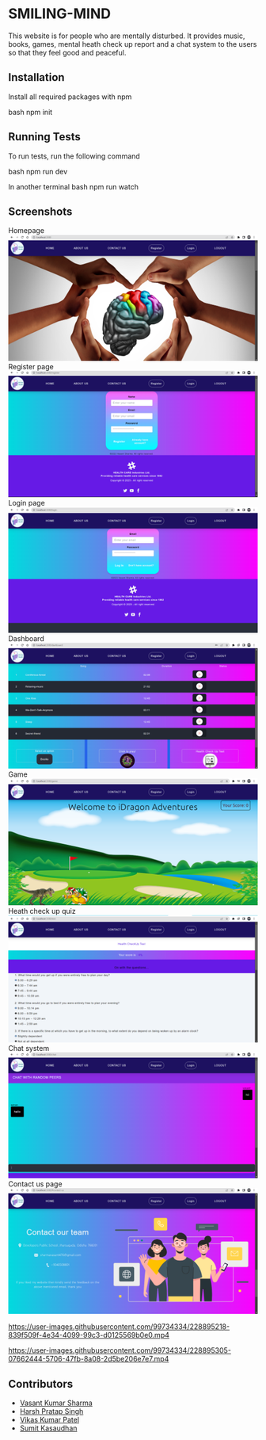 
# SMILING-MIND

This website is for people who are mentally disturbed. It provides music, books, games, mental heath check up report and a chat system to the users so that they feel good and peaceful.


## Installation

Install all required packages with npm

bash
  npm init


## Running Tests

To run tests, run the following command

bash
  npm run dev

In another terminal
bash
  npm run watch



## Screenshots
Homepage
![App Screenshot](https://github.com/sharmavasant/SMILING-MIND/blob/main/public/img/front.png)
Register page
![App Screenshot](https://github.com/sharmavasant/SMILING-MIND/blob/main/public/img/ss1.png)
Login page
![App Screenshot](https://github.com/sharmavasant/SMILING-MIND/blob/main/public/img/ss2.png)
Dashboard
![App Screenshot](https://github.com/sharmavasant/SMILING-MIND/blob/main/public/img/ss4.png)
Game
![App Screenshot](https://github.com/sharmavasant/SMILING-MIND/blob/main/public/img/ss7.png)
Heath check up quiz
![App Screenshot](https://github.com/sharmavasant/SMILING-MIND/blob/main/public/img/ss5.png)
Chat system
![App Screenshot](https://github.com/sharmavasant/SMILING-MIND/blob/main/public/img/ss6.png)
Contact us page
![App Screenshot](https://github.com/sharmavasant/SMILING-MIND/blob/main/public/img/ss3.png)

https://user-images.githubusercontent.com/99734334/228895218-839f509f-4e34-4099-99c3-d0125569b0e0.mp4

https://user-images.githubusercontent.com/99734334/228895305-07662444-5706-47fb-8a08-2d5be206e7e7.mp4




## Contributors

- [Vasant Kumar Sharma](https://github.com/sharmavasant)
- [Harsh Pratap Singh](https://github.com/harsh-9389)
- [Vikas Kumar Patel](https://github.com/v1ikaskumarpatel)
- [Sumit Kasaudhan](https://github.com/sumit-mnnit000)